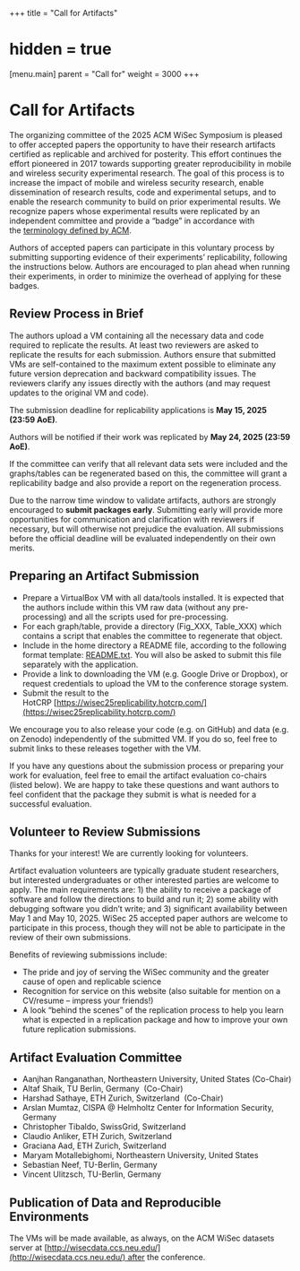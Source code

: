 +++
title = "Call for Artifacts"
# hidden = true
[menu.main]
    parent = "Call for"
    weight = 3000
+++
# Call for Artifacts

The organizing committee of the 2025 ACM WiSec Symposium is pleased to offer accepted papers the opportunity to have their research artifacts certified as replicable and archived for posterity. This effort continues the effort pioneered in 2017 towards supporting greater reproducibility in mobile and wireless security experimental research. The goal of this process is to increase the impact of mobile and wireless security research, enable dissemination of research results, code and experimental setups, and to enable the research community to build on prior experimental results. We recognize papers whose experimental results were replicated by an independent committee and provide a “badge” in accordance with the [terminology defined by ACM](https://www.acm.org/publications/policies/artifact-review-and-badging-current).

Authors of accepted papers can participate in this voluntary process by submitting supporting evidence of their experiments’ replicability, following the instructions below. Authors are encouraged to plan ahead when running their experiments, in order to minimize the overhead of applying for these badges.

## Review Process in Brief

The authors upload a VM containing all the necessary data and code required to replicate the results. At least two reviewers are asked to replicate the results for each submission. Authors ensure that submitted VMs are self-contained to the maximum extent possible to eliminate any future version deprecation and backward compatibility issues. The reviewers clarify any issues directly with the authors (and may request updates to the original VM and code).

The submission deadline for replicability applications is **May 15, 2025 (23:59 AoE)**.

Authors will be notified if their work was replicated by **May 24, 2025 (23:59 AoE)**.

If the committee can verify that all relevant data sets were included and the graphs/tables can be regenerated based on this, the committee will grant a replicability badge and also provide a report on the regeneration process.

Due to the narrow time window to validate artifacts, authors are strongly encouraged to **submit packages early**. Submitting early will provide more opportunities for communication and clarification with reviewers if necessary, but will otherwise not prejudice the evaluation. All submissions before the official deadline will be evaluated independently on their own merits.

## Preparing an Artifact Submission

- Prepare a VirtualBox VM with all data/tools installed. It is expected that the authors include within this VM raw data (without any pre-processing) and all the scripts used for pre-processing.
- For each graph/table, provide a directory (Fig_XXX, Table_XXX) which contains a script that enables the committee to regenerate that object.
- Include in the home directory a README file, according to the following format template: [README.txt](/artifacts/README.txt). You will also be asked to submit this file separately with the application.
- Provide a link to downloading the VM (e.g. Google Drive or Dropbox), or request credentials to upload the VM to the conference storage system.
- Submit the result to the HotCRP [https://wisec25replicability.hotcrp.com/](https://wisec25replicability.hotcrp.com/)

We encourage you to also release your code (e.g. on GitHub) and data (e.g. on Zenodo) independently of the submitted VM. If you do so, feel free to submit links to these releases together with the VM.

If you have any questions about the submission process or preparing your work for evaluation, feel free to email the artifact evaluation co-chairs (listed below). We are happy to take these questions and want authors to feel confident that the package they submit is what is needed for a successful evaluation.

## Volunteer to Review Submissions

Thanks for your interest! We are currently looking for volunteers.

Artifact evaluation volunteers are typically graduate student researchers, but interested undergraduates or other interested parties are welcome to apply. The main requirements are: 1) the ability to receive a package of software and follow the directions to build and run it; 2) some ability with debugging software you didn’t write; and 3) significant availability between May 1 and May 10, 2025. WiSec 25 accepted paper authors are welcome to participate in this process, though they will not be able to participate in the review of their own submissions.

Benefits of reviewing submissions include:

- The pride and joy of serving the WiSec community and the greater cause of open and replicable science
- Recognition for service on this website (also suitable for mention on a CV/resume – impress your friends!)
- A look “behind the scenes” of the replication process to help you learn what is expected in a replication package and how to improve your own future replication submissions.

## Artifact Evaluation Committee

- Aanjhan Ranganathan, Northeastern University, United States (Co-Chair)
- Altaf Shaik, TU Berlin, Germany  (Co-Chair)
- Harshad Sathaye, ETH Zurich, Switzerland  (Co-Chair)
- Arslan Mumtaz, CISPA @ Helmholtz Center for Information Security, Germany
- Christopher Tibaldo, SwissGrid, Switzerland
- Claudio Anliker, ETH Zurich, Switzerland
- Graciana Aad, ETH Zurich, Switzerland
- Maryam Motallebighomi, Northeastern University, United States
- Sebastian Neef, TU-Berlin, Germany
- Vincent Ulitzsch, TU-Berlin, Germany

## Publication of Data and Reproducible Environments

The VMs will be made available, as always, on the ACM WiSec datasets server at [http://wisecdata.ccs.neu.edu/](http://wisecdata.ccs.neu.edu/) after the conference.
